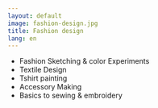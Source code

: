 ```yaml
---
layout: default
image: fashion-design.jpg
title: Fashion design
lang: en
---
```


- Fashion Sketching & color Experiments
- Textile Design
- Tshirt painting
- Accessory Making
- Basics to sewing & embroidery
